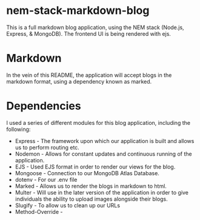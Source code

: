 # nem-stack-markdown-blog
This is a full markdown blog application, using the NEM stack (Node.js, Express, &amp; MongoDB). The frontend UI is being rendered with ejs.


# Markdown
In the vein of this README, the application will accept blogs in the markdown format, using a dependency known as marked.

# Dependencies
I used a series of different modules for this blog application, including the following:
- Express - The framework upon which our application is built and allows us to perform routing etc. 
- Nodemon - Allows for constant updates and continuous running of the application. 
- EJS - Used EJS format in order to render our views for the blog.
- Mongoose - Connection to our MongoDB Atlas Database.
- dotenv - For our .env file
- Marked - Allows us to render the blogs in markdown to html.
- Multer - Will use in the later version of the application in order to give individuals the ability to upload images alongside their blogs.
- Slugify - To allow us to clean up our URLs 
- Method-Override - 

